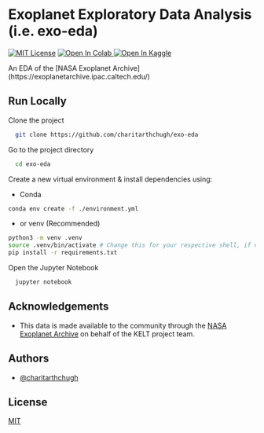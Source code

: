 
# Exoplanet Exploratory Data Analysis (i.e. exo-eda)
<p align="center">

<a href="https://github.com/tterb/atomic-design-ui/blob/master/LICENSEs"><img src="https://img.shields.io/apm/l/atomic-design-ui.svg?" alt="MIT License"></a>
<a href="https://colab.research.google.com/github/googlecolab/colabtools/blob/master/notebooks/colab-github-demo.ipynb">
  <img src="https://colab.research.google.com/assets/colab-badge.svg" alt="Open In Colab"/>
</a>
<a href="https://www.kaggle.com/charitarth"><img src="https://kaggle.com/static/images/open-in-kaggle.svg" alt="Open In Kaggle"></a>
</p>
An EDA of the [NASA Exoplanet Archive](https://exoplanetarchive.ipac.caltech.edu/) 

## Run Locally

Clone the project

```bash
  git clone https://github.com/charitarthchugh/exo-eda
```

Go to the project directory

```bash
  cd exo-eda
```
Create a new virtual environment & install dependencies using:
- Conda
```bash
conda env create -f ./environment.yml
```
- or venv (Recommended)
```bash
python3 -m venv .venv
source .venv/bin/activate # Change this for your respective shell, if neeeded
pip install -r requirements.txt
```


Open the Jupyter Notebook 

```bash
  jupyter notebook
```

  
## Acknowledgements

 - This data is made available to the community through the [NASA Exoplanet Archive](https://exoplanetarchive.ipac.caltech.edu/) on behalf of the KELT project team.
## Authors

- [@charitarthchugh](https://www.github.com/charitarthchugh)

  
## License

[MIT](https://choosealicense.com/licenses/mit/)

  
